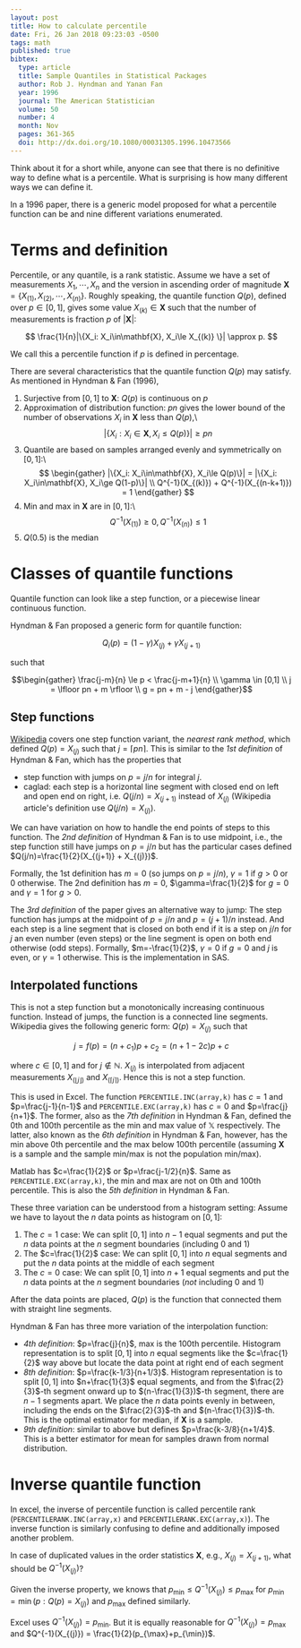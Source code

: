 ```yaml
---
layout: post
title: How to calculate percentile
date: Fri, 26 Jan 2018 09:23:03 -0500
tags: math
published: true
bibtex:
  type: article
  title: Sample Quantiles in Statistical Packages
  author: Rob J. Hyndman and Yanan Fan
  year: 1996
  journal: The American Statistician
  volume: 50
  number: 4
  month: Nov
  pages: 361-365
  doi: http://dx.doi.org/10.1080/00031305.1996.10473566
---
```


Think about it for a short while, anyone can see that there is no definitive way
to define what is a percentile. What is surprising is how many different ways we
can define it.

In a 1996 paper, there is a generic model proposed for what a percentile
function can be and nine different variations enumerated.

# Terms and definition

Percentile, or any quantile, is a rank statistic. Assume we have a set of
measurements $X_1,\cdots,X_n$ and the version in ascending order of magnitude
$\mathbf{X}=\{X_{(1)}, X_{(2)}, \cdots, X_{(n)}\}$. Roughly speaking, the
quantile function $Q(p)$, defined over $p\in[0,1]$, gives some value
$X_{(k)}\in\mathbf{X}$ such that the number of measurements is fraction $p$ of
$|\mathbf{X}|$:

$$ \frac{1}{n}|\{X_i: X_i\in\mathbf{X}, X_i\le X_{(k)} \}| \approx p. $$

We call this a percentile function if $p$ is defined in percentage.

There are several characteristics that the quantile function $Q(p)$ may satisfy.
As mentioned in Hyndman & Fan (1996),

1. Surjective from $[0,1]$ to $\mathbf{X}$: $Q(p)$ is continuous on $p$
2. Approximation of distribution function: $pn$ gives the lower bound of the
   number of observations $X_i$ in $\mathbf{X}$ less than $Q(p)$,\\
    $$ |\{X_i: X_i\in\mathbf{X}, X_i\le Q(p)\}| \ge pn $$
3. Quantile are based on samples arranged evenly and symmetrically on $[0,1]$:\\
    $$ \begin{gather}
    |\{X_i: X_i\in\mathbf{X}, X_i\le Q(p)\}| = |\{X_i: X_i\in\mathbf{X}, X_i\ge Q(1-p)\}| \\
    Q^{-1}(X_{(k)}) + Q^{-1}(X_{(n-k+1)}) = 1
    \end{gather} $$
4. Min and max in $\mathbf{X}$ are in $[0,1]$:\\
    $$ Q^{-1}(X_{(1)}) \ge 0, Q^{-1}(X_{(n)}) \le 1 $$
5. $Q(0.5)$ is the median

# Classes of quantile functions

Quantile function can look like a step function, or a piecewise linear
continuous function.

Hyndman & Fan proposed a generic form for quantile function:

$$ Q_i(p) = (1-\gamma)X_{(j)} + \gamma X_{(j+1)} $$

such that

$$\begin{gather}
\frac{j-m}{n} \le p < \frac{j-m+1}{n} \\
\gamma \in [0,1] \\
j = \lfloor pn + m \rfloor \\
g = pn + m - j
\end{gather}$$

## Step functions

[Wikipedia](https://en.wikipedia.org/wiki/Percentile) covers one step function
variant, the *nearest rank method*, which defined $Q(p)=X_{(j)}$ such that
$j=\lceil pn \rceil$. This is similar to the *1st definition* of Hyndman & Fan,
which has the properties that

- step function with jumps on $p=j/n$ for integral $j$.
- caglad: each step is a horizontal line segment with closed end on left and
open end on right, i.e. $Q(j/n) = X_{(j+1)}$ instead of $X_{(j)}$ (Wikipedia
article's definition use $Q(j/n)=X_{(j)}$).

We can have variation on how to handle the end points of steps to this function.
The *2nd definition* of Hyndman & Fan is to use midpoint, i.e., the step
function still have jumps on $p=j/n$ but has the particular cases defined
$Q(j/n)=\frac{1}{2}(X_{(j+1)} + X_{(j)})$.

Formally, the 1st definition has $m=0$ (so jumps on $p=j/n$), $\gamma=1$
if $g>0$ or 0 otherwise. The 2nd definition has $m=0$, $\gamma=\frac{1}{2}$ for $g=0$
and $\gamma=1$ for $g>0$.

The *3rd definition* of the paper gives an alternative way to jump: The step
function has jumps at the midpoint of $p=j/n$ and $p=(j+1)/n$ instead. And each
step is a line segment that is closed on both end if it is a step on $j/n$ for
$j$ an even number (even steps) or the line segment is open on both end
otherwise (odd steps). Formally, $m=-\frac{1}{2}$, $\gamma=0$ if $g=0$ and $j$
is even, or $\gamma=1$ otherwise. This is the implementation in SAS.

## Interpolated functions

This is not a step function but a monotonically increasing continuous function.
Instead of jumps, the function is a connected line segments. Wikipedia gives the
following generic form: $Q(p)=X_{(j)}$ such that

$$ j = f(p) = (n+c_1)p+c_2 = (n+1-2c)p+c $$

where $c\in[0,1]$ and for $j\notin\mathbb{N}$. $X_{(j)}$ is interpolated from
adjacent measurements $X_{(\lfloor j \rfloor)}$ and $X_{(\lceil j \rceil)}$.
Hence this is not a step function.

This is used in Excel. The function `PERCENTILE.INC(array,k)` has $c=1$ and
$p=\frac{j-1}{n-1}$ and `PERCENTILE.EXC(array,k)` has $c=0$ and
$p=\frac{j}{n+1}$. The former, also as the *7th definition* in Hyndman & Fan,
defined the 0th and 100th percentile as the min and max value of $\mathbb{X}$
respectively. The latter, also known as the *6th definition* in Hyndman & Fan,
however, has the min above 0th percentile and the max below 100th percentile
(assuming $\mathbf{X}$ is a sample and the sample min/max is not the population
min/max).

Matlab has $c=\frac{1}{2}$ or $p=\frac{j-1/2}{n}$. Same as
`PERCENTILE.EXC(array,k)`, the min and max are not on 0th and 100th percentile.
This is also the *5th definition* in Hyndman & Fan.

These three variation can be understood from a histogram setting: Assume we have
to layout the $n$ data points as histogram on $[0,1]$:

1. The $c=1$ case: We can split $[0,1]$ into $n-1$ equal segments and put the
   $n$ data points at the $n$ segment boundaries (including 0 and 1)
2. The $c=\frac{1}{2}$ case: We can split $[0,1]$ into $n$ equal segments and
   put the $n$ data points at the middle of each segment
3. The $c=0$ case: We can split $[0,1]$ into $n+1$ equal segments and put the
   $n$ data points at the $n$ segment boundaries (*not* including 0 and 1)

After the data points are placed, $Q(p)$ is the function that connected them
with straight line segments.

Hyndman & Fan has three more variation of the interpolation function:

- *4th definition*: $p=\frac{j}{n}$, max is the 100th percentile. Histogram
  representation is to split $[0,1]$ into $n$ equal segments like the
  $c=\frac{1}{2}$ way above but locate the data point at right end of each
  segment
- *8th definition*: $p=\frac{k-1/3}{n+1/3}$. Histogram representation is to
  split $[0,1]$ into $n+\frac{1}{3}$ equal segments, and from the
  $\frac{2}{3}$-th segment onward up to $(n-\frac{1}{3})$-th segment, there are
  $n-1$ segments apart. We place the $n$ data points evenly in between,
  including the ends on the $\frac{2}{3}$-th and $(n-\frac{1}{3})$-th. This is
  the optimal estimator for median, if $\mathbf{X}$ is a sample.
- *9th definition*: similar to above but defines $p=\frac{k-3/8}{n+1/4}$. This
  is a better estimator for mean for samples drawn from normal distribution.

# Inverse quantile function

In excel, the inverse of percentile function is called percentile rank
(`PERCENTILERANK.INC(array,x)` and `PERCENTILERANK.EXC(array,x)`). The inverse
function is similarly confusing to define and additionally imposed another
problem.

In case of duplicated values in the order statistics $\mathbf{X}$, e.g.,
$X_{(j)}=X_{(j+1)}$, what should be $Q^{-1}(X_{(j)})$?

Given the inverse property, we knows that $p_{\min} \le Q^{-1}(X_{(j)}) \le
p_{\max}$ for $p_{\min} = \min(p: Q(p)=X_{(j)})$ and $p_{\max}$ defined
similarly.

Excel uses $Q^{-1}(X_{(j)}) = p_{\min}$. But it is equally reasonable for 
$Q^{-1}(X_{(j)}) = p_{\max}$ and $Q^{-1}(X_{(j)}) = \frac{1}{2}(p_{\max}+p_{\min})$.
